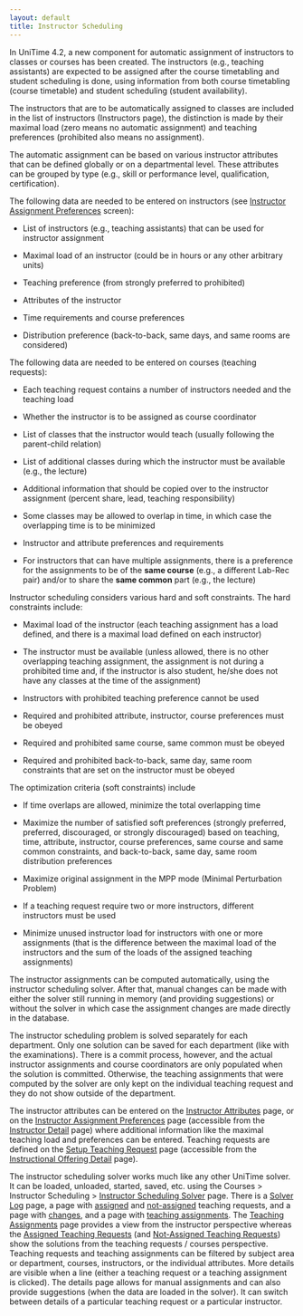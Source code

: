 ```yaml
---
layout: default
title: Instructor Scheduling
---
```



In UniTime 4.2, a new component for automatic assignment of instructors to classes or courses has been created. The instructors (e.g., teaching assistants) are expected to be assigned after the course timetabling and student scheduling is done, using information from both course timetabling (course timetable) and student scheduling (student availability).

The instructors that are to be automatically assigned to classes are included in the list of instructors (Instructors page), the distinction is made by their maximal load (zero means no automatic assignment) and teaching preferences (prohibited also means no assignment).

The automatic assignment can be based on various instructor attributes that can be defined globally or on a departmental level. These attributes can be grouped by type (e.g., skill or performance level, qualification, certification).

The following data are needed to be entered on instructors (see [Instructor Assignment Preferences](instructor-assignment-preferences) screen):

* List of instructors (e.g., teaching assistants) that can be used for instructor assignment

* Maximal load of an instructor (could be in hours or any other arbitrary units)

* Teaching preference (from strongly preferred to prohibited)

* Attributes of the instructor

* Time requirements and course preferences

* Distribution preference (back-to-back, same days, and same rooms are considered)

The following data are needed to be entered on courses (teaching requests):

* Each teaching request contains a number of instructors needed and the teaching load

* Whether the instructor is to be assigned as course coordinator

* List of classes that the instructor would teach (usually following the parent-child relation)

* List of additional classes during which the instructor must be available (e.g., the lecture)

* Additional information that should be copied over to the instructor assignment (percent share, lead, teaching responsibility)

* Some classes may be allowed to overlap in time, in which case the overlapping time is to be minimized

* Instructor and attribute preferences and requirements

* For instructors that can have multiple assignments, there is a preference for the assignments to be of the **same course** (e.g., a different Lab-Rec pair) and/or to share the **same common** part (e.g., the lecture)

Instructor scheduling considers various hard and soft constraints. The hard constraints include:

* Maximal load of the instructor (each teaching assignment has a load defined, and there is a maximal load defined on each instructor)

* The instructor must be available (unless allowed, there is no other overlapping teaching assignment, the assignment is not during a prohibited time and, if the instructor is also student, he/she does not have any classes at the time of the assignment)

* Instructors with prohibited teaching preference cannot be used

* Required and prohibited attribute, instructor, course preferences must be obeyed

* Required and prohibited same course, same common must be obeyed

* Required and prohibited back-to-back, same day, same room constraints that are set on the instructor must be obeyed

The optimization criteria (soft constraints) include

* If time overlaps are allowed, minimize the total overlapping time

* Maximize the number of satisfied soft preferences (strongly preferred, preferred, discouraged, or strongly discouraged) based on teaching, time, attribute, instructor, course preferences, same course and same common constraints, and back-to-back, same day, same room distribution preferences

* Maximize original assignment in the MPP mode (Minimal Perturbation Problem)

* If a teaching request require two or more instructors, different instructors must be used

* Minimize unused instructor load for instructors with one or more assignments (that is the difference between the maximal load of the instructors and the sum of the loads of the assigned teaching assignments)

The instructor assignments can be computed automatically, using the instructor scheduling solver. After that, manual changes can be made with either the solver still running in memory (and providing suggestions) or without the solver in which case the assignment changes are made directly in the database.

The instructor scheduling problem is solved separately for each department. Only one solution can be saved for each department (like with the examinations). There is a commit process, however, and the actual instructor assignments and course coordinators are only populated when the solution is committed. Otherwise, the teaching assignments that were computed by the solver are only kept on the individual teaching request and they do not show outside of the department.

The instructor attributes can be entered on the [Instructor Attributes](instructor-attributes) page, or on the [Instructor Assignment Preferences](instructor-assignment-preferences) page (accessible from the [Instructor Detail](instructor-detail) page) where additional information like the maximal teaching load and preferences can be entered. Teaching requests are defined on the [Setup Teaching Request](setup-teaching-requests) page (accessible from the [Instructional Offering Detail](instructional-offering-detail) page).

The instructor scheduling solver works much like any other UniTime solver. It can be loaded, unloaded, started, saved, etc. using the Courses > Instructor Scheduling > [Instructor Scheduling Solver](instructor-scheduling-solver) page. There is a [Solver Log](instructor-scheduling-solver-log) page, a page with [assigned](assigned-teaching-requests) and [not-assigned](assigned-teaching-requests) teaching requests, and a page with [changes](teaching-assignment-changes), and a page with [teaching assignments](teaching-assignments). The [Teaching Assignments](teaching-assignments) page provides a view from the instructor perspective whereas the [Assigned Teaching Requests](assigned-teaching-requests) (and [Not-Assigned Teaching Requests](not-assigned-teaching-requests)) show the solutions from the teaching requests / courses perspective. Teaching requests and teaching assignments can be filtered by subject area or department, courses, instructors, or the individual attributes. More details are visible when a line (either a teaching request or a teaching assignment is clicked). The details page allows for manual assignments and can also provide suggestions (when the data are loaded in the solver). It can switch between details of a particular teaching request or a particular instructor.
